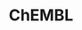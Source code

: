 ---
layout: default
bigquery: https://console.cloud.google.com/bigquery?p=patents-public-data&d=ebi_chembl&page=dataset
citation: '"The ChEMBL database in 2017." Anna Gaulton, Anne Hersey, Michał Nowotka,
  A Patrícia Bento, Jon Chambers, David Mendez, Prudence Mutowo, Francis Atkinson,
  Louisa J Bellis, Elena Cibrián-Uhalte, Mark Davies, Nathan Dedman, Anneli Karlsson,
  María Paula Magariños, John P Overington, George Papadatos, Ines Smit, Andrew R
  Leach Nucleic acids Research (2017) 45 (Database Issue), D945-D954'
contributors: European Bioinformatics Institute
cost: None
description: ChEMBL Data is a manually curated database of small molecules used in
  drug discovery, including information about existing patented drugs.
documentation: 'schema: https://www.ebi.ac.uk/chembl/db_schema


  '
last_edit: Mon, 04 Apr 2022 19:07:30 GMT
location: https://console.cloud.google.com/marketplace/product/google_patents_public_datasets/chembl
maintained_by: EMBL-EBI, an outstation of European Molecular Biology Laboratory
related_publications: '

  ChEMBL: towards direct deposition of bioassay data.


  Mendez D, Gaulton A, Bento AP, Chambers J, De Veij M, Félix E, Magariños MP, Mosquera
  JF, Mutowo P, Nowotka M, Gordillo-Marañón M, Hunter F, Junco L, Mugumbate G, Rodriguez-Lopez
  M, Atkinson F, Bosc N, Radoux CJ, Segura-Cabrera A, Hersey A, Leach AR.


  — Nucleic Acids Res. 2019; 47(D1):D930-D940. doi: 10.1093/nar/gky1075

  '
schema_fields: '[''clo_id'', ''warning_description'', ''definition'', ''l6'', ''qed_weighted'',
  ''rgid'', ''withdrawn_year'', ''binding_site_comment'', ''warnref_id'', ''standard_value'',
  ''acd_most_bpka'', ''description'', ''direct_interaction'', ''stem'', ''parent_go_id'',
  ''relation'', ''curated_by'', ''updated_by'', ''num_alerts'', ''stem_class'', ''ridx'',
  ''last_active'', ''alert_id'', ''syn_type'', ''pref_name'', ''action_type'', ''year'',
  ''level3_description'', ''first_approval'', ''pathway_id'', ''cell_description'',
  ''path'', ''heavy_atoms'', ''disease_efficacy'', ''orig_description'', ''level4'',
  ''submission_date'', ''sei'', ''psa'', ''start_position'', ''l1'', ''target_mapping'',
  ''mechanism_of_action'', ''bei'', ''doi'', ''bao_format'', ''normal_range_max'',
  ''cell_id'', ''molregno'', ''parameter_type'', ''downgraded'', ''cidx'', ''label'',
  ''major_class'', ''activity_count'', ''name'', ''trade_name'', ''met_comment'',
  ''chirality'', ''mw_monoisotopic'', ''src_description'', ''status'', ''ddd_value'',
  ''rtb'', ''standard_type'', ''level1_description'', ''usan_year'', ''ro3_pass'',
  ''formulation_id'', ''last_page'', ''company'', ''assay_param_id'', ''comp_go_id'',
  ''targcomp_id'', ''parent_id'', ''assay_source'', ''mc_target_accession'', ''doc_id'',
  ''structure_type'', ''efo_id'', ''record_id'', ''active_ingredient'', ''ad_type'',
  ''delist_flag'', ''related_tid'', ''level5'', ''canonical_smiles'', ''hba_lipinski'',
  ''full_mwt'', ''curation_comment'', ''inorganic_flag'', ''cx_most_bpka'', ''approval_date'',
  ''caloha_id'', ''mol_hrac_id'', ''oc_id'', ''published_type'', ''text_value'', ''compd_id'',
  ''pubmed_id'', ''subgroup'', ''topical'', ''standard_flag'', ''standard_relation'',
  ''site_residues'', ''mutation'', ''l3'', ''db_version'', ''ref_url'', ''selectivity_comment'',
  ''compound_key'', ''stat'', ''mesh_id'', ''l5'', ''who_name'', ''product_id'', ''assay_type'',
  ''withdrawn_class'', ''prod_pat_id'', ''site_id'', ''mecref_id'', ''mechanism_comment'',
  ''tbl'', ''usan_substem'', ''compound_name'', ''assay_organism'', ''comments'',
  ''entity_id'', ''level2_description'', ''potential_duplicate'', ''usan_stem_definition'',
  ''atc_code'', ''mol_frac_id'', ''targrel_id'', ''research_stem'', ''mol_atc_id'',
  ''standard_text_value'', ''species_group_flag'', ''ddd_comment'', ''updated_on'',
  ''ref_id'', ''innovator_company'', ''assay_id'', ''sequence'', ''oral'', ''normal_range_min'',
  ''cell_name'', ''relationship'', ''drug_product_flag'', ''acd_most_apka'', ''assay_test_type'',
  ''prodrug'', ''patent_id'', ''dosed_ingredient'', ''qudt_units'', ''assay_subcellular_fraction'',
  ''hbd'', ''upper_value'', ''hbd_lipinski'', ''l4'', ''usan_stem'', ''enzyme_name'',
  ''molecular_species'', ''le'', ''num_lipinski_ro5_violations'', ''full_molformula'',
  ''frac_code'', ''warning_class'', ''published_value'', ''go_id'', ''dosage_form'',
  ''ref_type'', ''std_act_id'', ''metref_id'', ''idx'', ''drug_record_id'', ''confidence'',
  ''cell_source_organism'', ''lle'', ''mc_target_type'', ''protein_class_desc'', ''bao_endpoint'',
  ''uberon_id'', ''volume'', ''assay_strain'', ''activity_comment'', ''data_validity_comment'',
  ''cell_source_tissue'', ''cellosaurus_id'', ''indication_class'', ''component_id'',
  ''level2'', ''molecule_type'', ''country'', ''who_extra'', ''patent_expire_date'',
  ''protein_class_synonym'', ''assay_cell_type'', ''patent_no'', ''domain_name'',
  ''mc_target_name'', ''abstract'', ''alert_set_id'', ''drug_substance_flag'', ''max_phase'',
  ''frac_class_id'', ''src_id'', ''domain_type'', ''l8'', ''hba'', ''published_relation'',
  ''accession'', ''title'', ''aspect'', ''mol_irac_id'', ''component_type'', ''site_name'',
  ''acd_logd'', ''aromatic_rings'', ''ddd_id'', ''molsyn_id'', ''metabolite_record_id'',
  ''warning_country'', ''confidence_score'', ''warning_year'', ''substrate_record_id'',
  ''target_desc'', ''withdrawn_country'', ''pathway_key'', ''class_type'', ''parameter_value'',
  ''availability_type'', ''assay_class_id'', ''publication_number'', ''ddd_admr'',
  ''cl_lincs_id'', ''doc_type'', ''max_phase_for_ind'', ''short_name'', ''active_molregno'',
  ''class_level'', ''tissue_id'', ''published_units'', ''db_source'', ''natural_product'',
  ''protein_class_id'', ''route'', ''aidx'', ''component_synonym'', ''variant_id'',
  ''standard_units'', ''mesh_heading'', ''strength'', ''prediction_method'', ''l2'',
  ''level4_description'', ''black_box_warning'', ''priority'', ''version'', ''withdrawn_flag'',
  ''parenteral'', ''chebi_par_id'', ''smarts'', ''irac_code'', ''cell_source_tax_id'',
  ''parent_molregno'', ''pchembl_value'', ''actsm_id'', ''withdrawn_reason'', ''irac_class_id'',
  ''first_in_class'', ''tid_fixed'', ''issue'', ''sequence_md5sum'', ''biocomp_id'',
  ''cx_logd'', ''level1'', ''job_id'', ''log_id'', ''met_id'', ''ass_cls_map_id'',
  ''ingredient'', ''target_type'', ''isoform'', ''source_domain_id'', ''tax_id'',
  ''standard_inchi'', ''cell_ontology_id'', ''type'', ''hrac_class_id'', ''units'',
  ''annotation'', ''source'', ''organism'', ''smid'', ''assay_category'', ''tid'',
  ''usan_stem_id'', ''mc_organism'', ''parent_type'', ''met_conversion'', ''toid'',
  ''l7'', ''mc_tax_id'', ''src_short_name'', ''alogp'', ''value'', ''ap_id'', ''previous_company'',
  ''polymer_flag'', ''comp_class_id'', ''result_flag'', ''as_id'', ''warning_type'',
  ''nda_type'', ''level3'', ''synonyms'', ''compsyn_id'', ''activity_id'', ''helm_notation'',
  ''assay_desc'', ''efo_term'', ''homologue'', ''predbind_id'', ''molecular_mechanism'',
  ''domain_description'', ''cpd_str_alert_id'', ''mw_freebase'', ''standard_upper_value'',
  ''authors'', ''relationship_desc'', ''domain_id'', ''num_ro5_violations'', ''assay_tax_id'',
  ''ddd_units'', ''co_stem_id'', ''bto_id'', ''end_position'', ''sitecomp_id'', ''enzyme_tid'',
  ''uo_units'', ''hrac_code'', ''standard_inchi_key'', ''set_name'', ''mec_id'', ''creation_date'',
  ''alert_name'', ''entity_type'', ''drugind_id'', ''src_compound_id'', ''res_stem_id'',
  ''molfile'', ''acd_logp'', ''applicant_full_name'', ''cx_most_apka'', ''therapeutic_flag'',
  ''indref_id'', ''protclasssyn_id'', ''patent_use_code'', ''cx_logp'', ''assay_tissue'',
  ''first_page'', ''journal'', ''relationship_type'', ''warning_id'', ''bao_id'',
  ''src_assay_id'', ''chembl_id'']'
shortname: chembl
tags:
- biotechnology
- health
- chemical
- bioinformatics
- medical
terms_of_use: CC BY-SA 3.0
title: ChEMBL
uuid: e232a192-965c-4ec9-904c-155b6dfe56c5
---